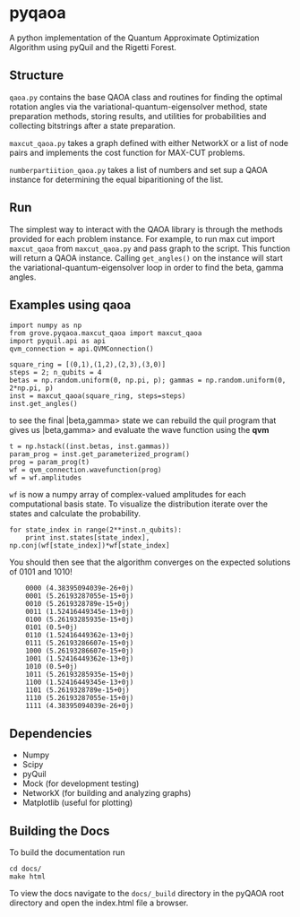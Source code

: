 # pyqaoa
A python implementation of the Quantum Approximate Optimization Algorithm using
pyQuil and the Rigetti Forest.

## Structure

`qaoa.py` contains the base QAOA class and routines for finding the optimal
rotation angles via the variational-quantum-eigensolver method, state
preparation methods, storing results, and utilities for probabilities and
collecting bitstrings after a state preparation.

`maxcut_qaoa.py` takes a graph defined with either NetworkX or a list of node
pairs and implements the cost function for MAX-CUT problems.

`numberpartiition_qaoa.py` takes a list of numbers and set sup a QAOA instance
for determining the equal biparitioning of the list.

## Run
 
The simplest way to interact with the QAOA library is through the methods provided for each problem instance.  For example, to run max cut import `maxcut_qaoa` from `maxcut_qaoa.py` and pass graph to the script. 
This function will return a QAOA instance.  Calling `get_angles()` on the instance will
start the variational-quantum-eigensolver loop in order to find  the beta, gamma angles.

## Examples using qaoa

```
import numpy as np
from grove.pyqaoa.maxcut_qaoa import maxcut_qaoa
import pyquil.api as api
qvm_connection = api.QVMConnection()
```

```
square_ring = [(0,1),(1,2),(2,3),(3,0)]
steps = 2; n_qubits = 4
betas = np.random.uniform(0, np.pi, p); gammas = np.random.uniform(0, 2*np.pi, p)
inst = maxcut_qaoa(square_ring, steps=steps)
inst.get_angles()
```

to see the final |beta,gamma> state we can rebuild the quil program that gives
us |beta,gamma> and evaluate the wave function using the **qvm**

```
t = np.hstack((inst.betas, inst.gammas))
param_prog = inst.get_parameterized_program()
prog = param_prog(t)
wf = qvm_connection.wavefunction(prog)
wf = wf.amplitudes
```

`wf` is now a numpy array of complex-valued amplitudes for each computational
basis state.  To visualize the distribution iterate over the states and
calculate the probability.

```
for state_index in range(2**inst.n_qubits):
    print inst.states[state_index], np.conj(wf[state_index])*wf[state_index]
```

You should then see that the algorithm converges on the expected solutions of 0101 and 1010!

```
    0000 (4.38395094039e-26+0j)
    0001 (5.26193287055e-15+0j)
    0010 (5.2619328789e-15+0j)
    0011 (1.52416449345e-13+0j)
    0100 (5.26193285935e-15+0j)
    0101 (0.5+0j)
    0110 (1.52416449362e-13+0j)
    0111 (5.26193286607e-15+0j)
    1000 (5.26193286607e-15+0j)
    1001 (1.52416449362e-13+0j)
    1010 (0.5+0j)
    1011 (5.26193285935e-15+0j)
    1100 (1.52416449345e-13+0j)
    1101 (5.2619328789e-15+0j)
    1110 (5.26193287055e-15+0j)
    1111 (4.38395094039e-26+0j)
```

Dependencies
------------

* Numpy
* Scipy
* pyQuil
* Mock (for development testing)
* NetworkX (for building and analyzing graphs)
* Matplotlib (useful for plotting)

Building the Docs
------------
To build the documentation run
```
cd docs/
make html
```

To view the docs navigate to the `docs/_build` directory in the pyQAOA root
directory and open the index.html file a browser. 

